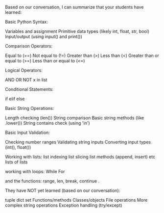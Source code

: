Based on our conversation, I can summarize that your students have learned:

Basic Python Syntax:

Variables and assignment
Primitive data types (likely int, float, str, bool)
Input/output (using input() and print())


Comparison Operators:

Equal to (==)
Not equal to (!=)
Greater than (>)
Less than (<)
Greater than or equal to (>=)
Less than or equal to (<=)


Logical Operators:

AND
OR
NOT
x in list


Conditional Statements:

if
elif
else


Basic String Operations:

Length checking (len())
String comparison
Basic string methods (like .lower())
String contains check (using 'in')


Basic Input Validation:

Checking number ranges
Validating string inputs
Converting input types (int(), float())

Working with lists:
list indexing
list slicing
list methods (append, insert) etc
lists of lists


working with loops:
While
For

and the functions: range, len, break, continue .


They have NOT yet learned (based on our conversation):

tuple
dict
set
Functions/methods
Classes/objects
File operations
More complex string operations
Exception handling (try/except)
